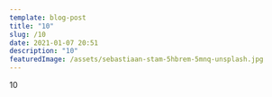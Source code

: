 ```yaml
---
template: blog-post
title: "10"
slug: /10
date: 2021-01-07 20:51
description: "10"
featuredImage: /assets/sebastiaan-stam-5hbrem-5mnq-unsplash.jpg
---
```

10